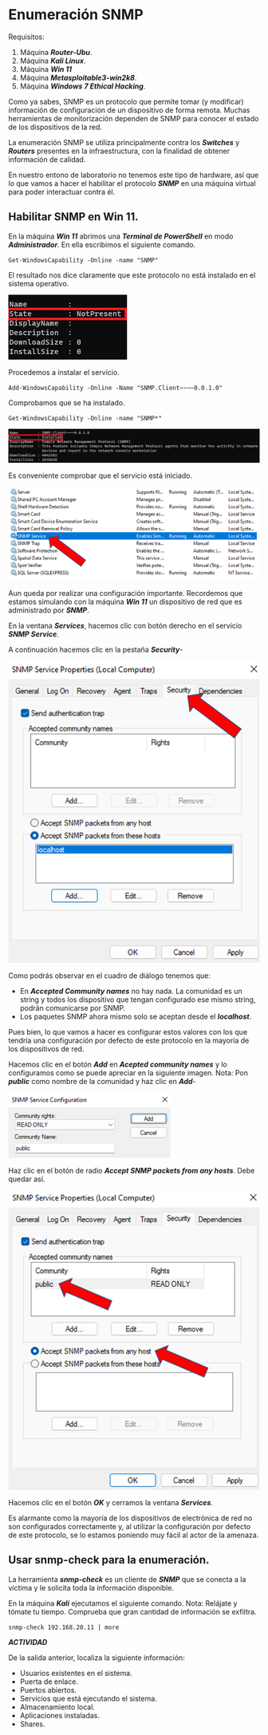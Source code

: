 # Enumeración SNMP

Requisitos:
1. Máquina ***Router-Ubu***.
2. Máquina ***Kali Linux***.
3. Máquina ***Win 11***
4. Máquina ***Metasploitable3-win2k8***.
5. Máquina ***Windows 7 Ethical Hacking***.

Como ya sabes, SNMP es un protocolo que permite tomar (y modificar) información de configuración de un dispositivo de forma remota. Muchas herramientas de monitorización dependen de SNMP para conocer el estado de los dispositivos de la red.

La enumeración SNMP se utiliza principalmente contra los ***Switches*** y ***Routers*** presentes en la infraestructura, con la finalidad de obtener información de calidad.

En nuestro entono de laboratorio no tenemos este tipo de hardware, así que lo que vamos a hacer el habilitar el protocolo ***SNMP*** en una máquina virtual para poder interactuar contra él.

## Habilitar SNMP en Win 11.

En la máquina ***Win 11*** abrimos una ***Terminal de PowerShell*** en modo ***Administrador***. En ella escribimos el siguiente comando.
```
Get-WindowsCapability -Online -name "SNMP"
```

El resultado nos dice claramente que este protocolo no está instalado en el sistema operativo.

![SNMP no instalado](../img/lab-04-B/202209081224.png)

Procedemos a instalar el servicio.
```
Add-WindowsCapability -Online -Name "SNMP.Client~~~~0.0.1.0"
```

Comprobamos que se ha instalado.
```
Get-WindowsCapability -Online -name "SNMP*"
```

![SNMP instalado](../img/lab-04-B/202209081238.png)

Es conveniente comprobar que el servicio está iniciado.

![Servicio SNMP](../img/lab-04-B/202209081242.png)

Aun queda por realizar una configuración importante. Recordemos que estamos simulando con la máquina ***Win 11*** un dispositivo de red que es administrado por ***SNMP***.

En la ventana ***Services***, hacemos clic con botón derecho en el servicio ***SNMP Service***. 

A continuación hacemos clic en la pestaña ***Security***-

![Seguridad SNMP](../img/lab-04-B/202209081253.png)

Como podrás observar en el cuadro de diálogo tenemos que:
* En ***Accepted Community names*** no hay nada. La comunidad es un string y todos los dispositivo que tengan configurado ese mismo string, podrán comunicarse por SNMP.
* Los paquetes SNMP ahora mismo solo se aceptan desde el ***localhost***.

Pues bien, lo que vamos a hacer es configurar estos valores con los que tendría una configuración por defecto de este protocolo en la mayoría de los dispositivos de red.

Hacemos clic en el botón ***Add*** en ***Acepted community names*** y lo configuramos como se puede apreciar en la siguiente imagen.
Nota: Pon ***public*** como nombre de la comunidad y haz clic en ***Add***-

![Configuración comunidad](../img/lab-04-B/202209081259.png)

Haz clic en el botón de radio ***Accept SNMP packets from any hosts***. Debe quedar así.

![Configuración final SNMP](../img/lab-04-B/202209081302.png)

Hacemos clic en el botón ***OK*** y cerramos la ventana ***Services***.

Es alarmante como la mayoría de los dispositivos de electrónica de red no son configurados correctamente y, al utilizar la configuración por defecto de este protocolo, se lo estamos poniendo muy fácil al actor de la amenaza.



## Usar snmp-check para la enumeración.

La herramienta ***snmp-check*** es un cliente de ***SNMP*** que se conecta a la víctima y le solicita toda la información disponible.

En la máquina ***Kali*** ejecutamos el siguiente comando.
Nota: Relájate y tómate tu tiempo. Comprueba que gran cantidad de información se exfiltra.
```
snmp-check 192.168.20.11 | more
```

***ACTIVIDAD***

De la salida anterior, localiza la siguiente información:
* Usuarios existentes en el sistema.
* Puerta de enlace.
* Puertos abiertos.
* Servicios que está ejecutando el sistema.
* Almacenamiento local.
* Aplicaciones instaladas.
* Shares.





